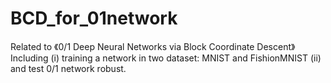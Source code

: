 # BCD_for_01network
Related to 《0/1 Deep Neural Networks via Block Coordinate Descent》
Including (i) training a network in two dataset: MNIST and FishionMNIST (ii) and test 0/1 network robust.
